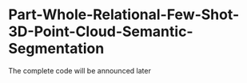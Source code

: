 # Part-Whole-Relational-Few-Shot-3D-Point-Cloud-Semantic-Segmentation

The complete code will be announced later
